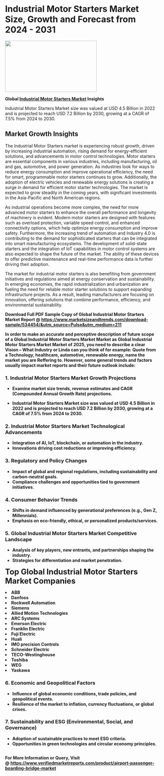 <H1>Industrial Motor Starters Market Size, Growth and Forecast from 2024 - 2031</H1><img class="aligncenter size-medium wp-image-584254" src="https://thirdeyenews.in/wp-content/uploads/2024/09/Global-Market-Research-300x168.jpeg" alt="" width="300" height="168" /><p><strong>Global&nbsp;<a href="https://www.marketsizeandtrends.com/download-sample/534454/&amp;utm_source=Pulse&amp;utm_medium=211">Industrial Motor Starters Market</a> Insights</strong></p><p>Industrial Motor Starters Market size was valued at USD 4.5 Billion in 2022 and is projected to reach USD 7.2 Billion by 2030, growing at a CAGR of 7.5% from 2024 to 2030.</p><p><h2>Market Growth Insights</h2> <p>The Industrial Motor Starters market is experiencing robust growth, driven by increasing industrial automation, rising demand for energy-efficient solutions, and advancements in motor control technologies. Motor starters are essential components in various industries, including manufacturing, oil and gas, automotive, and power generation. As industries look for ways to reduce energy consumption and improve operational efficiency, the need for smart, programmable motor starters continues to grow. Additionally, the adoption of electric vehicles and renewable energy solutions is creating a surge in demand for efficient motor starter technologies. The market is expected to grow steadily in the coming years, with significant investments in the Asia-Pacific and North American regions.</p> <p><strong></strong></p> <p>As industrial operations become more complex, the need for more advanced motor starters to enhance the overall performance and longevity of machinery is evident. Modern motor starters are designed with features such as overload protection, variable speed control, and enhanced connectivity options, which help optimize energy consumption and improve safety. Furthermore, the increasing trend of automation and Industry 4.0 is contributing to the demand for sophisticated starters that can be integrated into smart manufacturing ecosystems. The development of solid-state starters and the integration of IoT capabilities in motor control systems are also expected to shape the future of the market. The ability of these devices to offer predictive maintenance and real-time performance data is further driving their adoption. <p>The market for industrial motor starters is also benefiting from government initiatives and regulations aimed at energy conservation and sustainability. In emerging economies, the rapid industrialization and urbanization are fueling the need for reliable motor starter solutions to support expanding infrastructure projects. As a result, leading manufacturers are focusing on innovation, offering solutions that combine performance, efficiency, and environmental sustainability.</p> <p><strong></p><p><span class=""><strong>Download Full PDF Sample Copy of Global Industrial Motor Starters Market Report</strong> @ <a href="https://www.marketsizeandtrends.com/download-sample/534454/&amp;utm_source=Pulse&amp;utm_medium=211" target="_blank">https://www.marketsizeandtrends.com/download-sample/534454/&amp;utm_source=Pulse&amp;utm_medium=211</a></span></p><p>In order to make an accurate and perceptive description of future scope of a Global&nbsp;Industrial Motor Starters Market Market as Global&nbsp;Industrial Motor Starters Market Market of 2025, you need to describe a clear Vision &ndash; What Industry or Linda can you think of for example: Quote from a Technology, healthcare, automotive, renewable energy, name the market you are Reffering to. However, some general trends and factors usually impact market reports and their future outlook include:</p><h3>1.&nbsp;<strong>Industrial Motor Starters Market Growth Projections</strong></h3><ul><li>Examine market size trends, revenue estimates and CAGR (Compounded Annual Growth Rate) projections.</li><li><p>Industrial Motor Starters Market size was valued at USD 4.5 Billion in 2022 and is projected to reach USD 7.2 Billion by 2030, growing at a CAGR of 7.5% from 2024 to 2030.</p></li></ul><h3>2.&nbsp;<strong>Industrial Motor Starters Market Technological Advancements</strong></h3><ul><li>Integration of AI, IoT, blockchain, or automation in the industry.</li><li>Innovations driving cost reductions or improving efficiency.</li></ul><h3>3.&nbsp;<strong>Regulatory and Policy Changes</strong></h3><ul><li>Impact of global and regional regulations, including sustainability and carbon-neutral goals.</li><li>Compliance challenges and opportunities tied to government initiatives.</li></ul><h3>4.&nbsp;<strong>Consumer Behavior Trends</strong></h3><ul><li>Shifts in demand influenced by generational preferences (e.g., Gen Z, Millennials).</li><li>Emphasis on eco-friendly, ethical, or personalized products/services.</li></ul><h3>5.&nbsp;<strong>Global Industrial Motor Starters Market Competitive Landscape</strong></h3><ul><li>Analysis of key players, new entrants, and partnerships shaping the industry.</li><li>Strategies for differentiation and market penetration.</li></ul><p data-pm-slice="1 1 []"><span style="color: inherit; font-family: inherit; font-size: 25px;">Top Global Industrial Motor Starters Market Companies</span></p><div class="" data-test-id=""><p><li>ABB</li><li> Danfoss</li><li> Rockwell Automation</li><li> Siemens</li><li> Allied Motion Technologies</li><li> ARC Systems</li><li> Emerson Electric</li><li> Franklin Electric</li><li> Fuji Electric</li><li> Huali</li><li> IMO precision Controls</li><li> Schneider Electric</li><li> TECO-Westinghouse</li><li> Toshiba</li><li> WEG</li><li> Yaskawa</li></p></div><h3>6.&nbsp;<strong>Economic and Geopolitical Factors</strong></h3><ul><li>Influence of global economic conditions, trade policies, and geopolitical events.</li><li>Resilience of the market to inflation, currency fluctuations, or global crises.</li></ul><h3>7.&nbsp;<strong>Sustainability and ESG (Environmental, Social, and Governance)</strong></h3><ul><li>Adoption of sustainable practices to meet ESG criteria.</li><li>Opportunities in green technologies and circular economy principles.</li></ul><h2><strong style="font-size: 14px;">For More Information or Query, Visit @&nbsp;</strong><a style="background-color: #ffffff; font-size: 14px;" href="https://www.marketsizeandtrends.com/report/industrial-motor-starters-market/" target="_blank">https://www.verifiedmarketreports.com/product/airport-passenger-boarding-bridge-market</a></h2>
